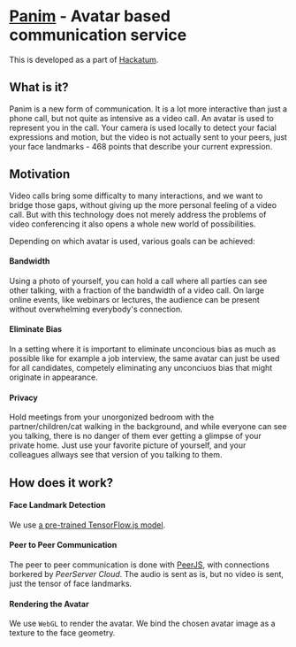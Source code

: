 # [Panim](https://t4lz.github.io/Panim/) - Avatar based communication service
This is developed as a part of [Hackatum](https://hack.tum.de "Hackatum's Website").


## What is it?
Panim is a new form of communication. It is a lot more interactive than just a phone call, but not quite as intensive as a video call.
An avatar is used to represent you in the call. Your camera is used locally to detect your facial expressions and motion, but the video is not actually sent to your peers, just your face landmarks - 468 points that describe your current expression.

## Motivation
Video calls bring some difficalty to many interactions, and we want to bridge those gaps, without giving up the more personal feeling of a video call.
But with this technology does not merely address the problems of video conferencing it also opens a whole new world of possibilities.

Depending on which avatar is used, various goals can be achieved:

#### Bandwidth
Using a photo of yourself, you can hold a call where all parties can see other talking, with a fraction of the bandwidth of a video call.
On large online events, like webinars or lectures, the audience can be present without overwhelming everybody's connection.

#### Eliminate Bias
In a setting where it is important to eliminate unconcious bias as much as possible like for example a job interview, the same avatar can just be used for all candidates, competely eliminating any unconciuos bias that might originate in appearance.

#### Privacy
Hold meetings from your unorgonized bedroom with the partner/children/cat walking in the background, and while everyone can see you talking, there is no danger of them ever getting a glimpse of your private home. Just use your favorite picture of yourself, and your colleagues allways see that version of you talking to them.

## How does it work?

#### Face Landmark Detection
We use [a pre-trained TensorFlow.js model](https://www.npmjs.com/package/@tensorflow-models/face-landmarks-detection "The model on npm").

#### Peer to Peer Communication
The peer to peer communication is done with [PeerJS](https://peerjs.com/), with connections borkered by _PeerServer Cloud_.
The audio is sent as is, but no video is sent, just the tensor of face landmarks.

#### Rendering the Avatar
We use `WebGL` to render the avatar. We bind the chosen avatar image as a texture to the face geometry.
